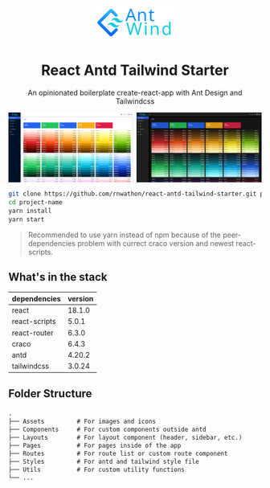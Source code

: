 
<p align="center">
  <img src="src/Assets/SVG/logoWord.svg" width="150">
</p>

<h1 align="center"> React Antd Tailwind Starter </h1>

<p align="center"> An opinionated boilerplate create-react-app with Ant Design and Tailwindcss</p>

<p>
  <img src="./src/Assets/img/mode-light.webp" width="49.5%" style="float: left;" />
  <img src="./src/Assets/img/mode-dark.webp" width="49.5%" style="float: right;" />
  <div style="clear: both;"></div>
</p>


```bash
git clone https://github.com/rnwathon/react-antd-tailwind-starter.git project-name
cd project-name
yarn install
yarn start
```

> Recommended to use yarn instead of npm because of the peer-dependencies problem with currect craco version and newest react-scripts.

## What's in the stack

| dependencies | version |
| ------------ | ------- |
| react | 18.1.0 |
| react-scripts | 5.0.1 |
| react-router | 6.3.0 |
| craco | 6.4.3 |
| antd | 4.20.2 |
| tailwindcss | 3.0.24 |


## Folder Structure

    .
    ├── Assets         # For images and icons
    ├── Components     # For custom components outside antd
    ├── Layouts        # For layout component (header, sidebar, etc.)
    ├── Pages          # For pages inside of the app
    ├── Routes         # For route list or custom route component
    ├── Styles         # For antd and tailwind style file
    ├── Utils          # For custom utility functions
    └── ...